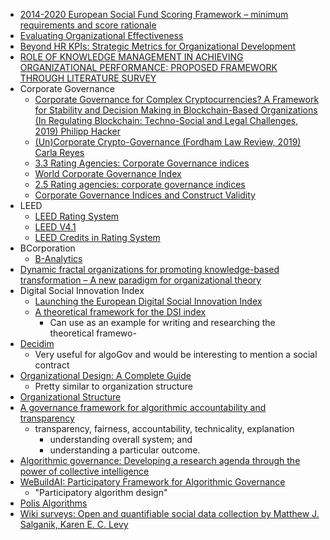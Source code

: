 - [2014-2020 European Social Fund Scoring Framework – minimum requirements and score rationale](https://www.gov.uk/government/publications/european-social-fund-programme-guidance/esf-scoring-framework)
- [Evaluating Organizational Effectiveness](https://scholarworks.wmich.edu/cgi/viewcontent.cgi?article=1795&context=dissertations)
- [Beyond HR KPIs: Strategic Metrics for Organizational Development](https://www.analyticsinhr.com/blog/strategic-metrics-organizational-development/)
- [ROLE OF KNOWLEDGE MANAGEMENT IN ACHIEVING ORGANIZATIONAL PERFORMANCE: PROPOSED FRAMEWORK THROUGH LITERATURE SURVEY](https://www.semanticscholar.org/paper/ROLE-OF-KNOWLEDGE-MANAGEMENT-IN-ACHIEVING-PROPOSED-Jamil/e4f4bb53da47e61caf8783a159c5daad6a551293)
- Corporate Governance
	- [Corporate Governance for Complex Cryptocurrencies? A Framework for Stability and Decision Making in Blockchain-Based Organizations (In Regulating Blockchain: Techno-Social and Legal Challenges, 2019)
	Philipp Hacker](https://papers.ssrn.com/sol3/papers.cfm?abstract_id=2998830)
	- [(Un)Corporate Crypto-Governance (Fordham Law Review, 2019)
	Carla Reyes](https://papers.ssrn.com/sol3/papers.cfm?abstract_id=3355026)
	- [3.3 Rating Agencies: Corporate Governance indices](https://rdmc.nottingham.ac.uk/bitstream/handle/internal/86/Business_edit/33_rating_agencies_corporate_governance_indices.html)
	- [World Corporate Governance Index](http://www.saharating.com/~saharati/en/world-corporate-governance-index/)
	- [2.5 Rating agencies: corporate governance indices](https://www.open.edu/openlearn/money-management/management/business-studies/influences-on-corporate-governance/content-section-2.5)
	- [Corporate Governance Indices and Construct Validity](https://www.researchgate.net/publication/318189815_Corporate_Governance_Indices_and_Construct_Validity)
- LEED
	- [LEED Rating System](https://www.usgbc.org/leed)
	- [LEED V4.1](https://www.usgbc.org/leed/v41)
	- [LEED Credits in Rating System](https://www.usgbc.org/credits?Version=%22v4.1%22&Rating+System=%22Residential+%E2%80%93+Single+Family%22)
- BCorporation
	- [B-Analytics](https://b-analytics.net/)
- [Dynamic fractal organizations for promoting knowledge-based transformation – A new paradigm for organizational theory](https://www.researchgate.net/publication/260027609_Dynamic_fractal_organizations_for_promoting_knowledge-based_transformation_-_A_new_paradigm_for_organizational_theory)
- Digital Social Innovation Index
	- [Launching the European Digital Social Innovation Index](https://www.nesta.org.uk/blog/launching-european-digital-social-innovation-index/)
	- [A theoretical framework for the DSI index](https://www.nesta.org.uk/report/theoretical-framework-dsi-index/)
		- Can use as an example for writing and researching the theoretical framewo-
- [Decidim](https://medium.com/participo/the-digital-participatory-process-that-fed-into-the-french-climate-assembly-c79f167a5cb2)
	- Very useful for algoGov and would be interesting to mention a social contract
- [Organizational Design: A Complete Guide](https://www.analyticsinhr.com/blog/organizational-design/#5)
	- Pretty similar to organization structure
- [Organizational Structure](http://psychology.iresearchnet.com/industrial-organizational-psychology/organizational-development/organizational-structure/)
- [A governance
framework for
algorithmic
accountability
and transparency](https://www.europarl.europa.eu/RegData/etudes/STUD/2019/624262/EPRS_STU(2019)624262_EN.pdf)
	- transparency, fairness, accountability, technicality, explanation
		- understanding overall system; and
		- understanding a particular outcome.
- [Algorithmic governance: Developing a research agenda through the power of collective intelligence](https://www.researchgate.net/publication/319934614_Algorithmic_governance_Developing_a_research_agenda_through_the_power_of_collective_intelligence) 
- [WeBuildAI: Participatory Framework for Algorithmic Governance](https://www.researchgate.net/profile/Min_Kyung_Lee/publication/335777684_WeBuildAI_Participatory_Framework_for_Algorithmic_Governance/links/5d7abab892851c87c37b1153/WeBuildAI-Participatory-Framework-for-Algorithmic-Governance.pdf)
	- "Participatory algorithm design"
- [Polis Algorithms](https://roamresearch.com/#/app/polis-methods/page/ciPWF73Ss)
- [Wiki surveys: Open and quantifiable social data collection by Matthew J. Salganik, Karen E. C. Levy](https://arxiv.org/abs/1202.0500)